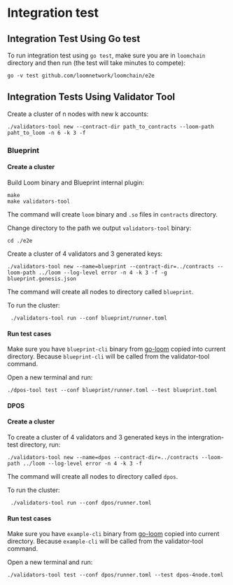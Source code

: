 # Integration test

## Integration Test Using Go test

To run integration test using `go test`, make sure you are in `loomchain` directory and then run (the test will take minutes to compete):
```
go -v test github.com/loomnetwork/loomchain/e2e
```

## Integration Tests Using Validator Tool

Create a cluster of n nodes with new k accounts:
```
./validators-tool new --contract-dir path_to_contracts --loom-path paht_to_loom -n 6 -k 3 -f
```

### Blueprint 

#### Create a cluster

Build Loom binary and Blueprint internal plugin:
```
make 
make validators-tool
```

The command will create `loom` binary and  `.so` files in `contracts` directory.

Change directory to the path we output `validators-tool` binary:
```
cd ./e2e
```

Create a cluster of 4 validators and 3 generated keys:
```
./validators-tool new --name=blueprint --contract-dir=../contracts --loom-path ../loom --log-level error -n 4 -k 3 -f -g blueprint.genesis.json
```

The command will create all nodes to directory called `blueprint`.


To run the cluster:
```
 ./validators-tool run --conf blueprint/runner.toml 
```

#### Run test cases

Make sure you have `blueprint-cli` binary from [go-loom](https://github.com/loomnetwork/go-loom) copied into current directory. Because `blueprint-cli` will be called from the validator-tool command.

Open a new terminal and run:
```
./dpos-tool test --conf blueprint/runner.toml --test blueprint.toml
```

#### DPOS

#### Create a cluster

To create a cluster of 4 validators and 3 generated keys in the intergration-test directory, run:
```
./validators-tool new --name=dpos --contract-dir=../contracts --loom-path ../loom --log-level error -n 4 -k 3 -f
```

The command will create all nodes to directory called `dpos`.


To run the cluster:
```
 ./validators-tool run --conf dpos/runner.toml 
```

#### Run test cases

Make sure you have `example-cli` binary from [go-loom](https://github.com/loomnetwork/go-loom) copied into current directory. Because `example-cli` will be called from the validator-tool command.

Open a new terminal and run:
```
./validators-tool test --conf dpos/runner.toml --test dpos-4node.toml
```